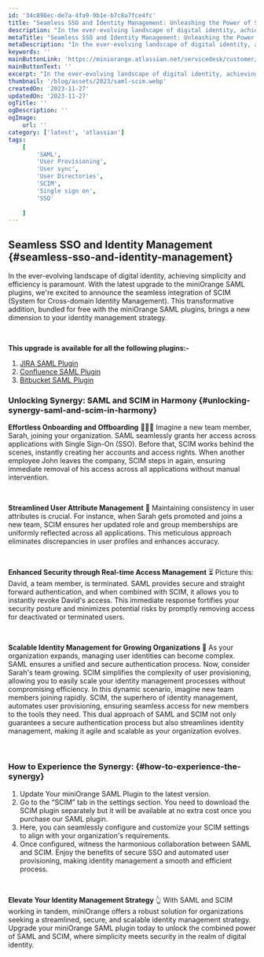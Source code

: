```yaml
---
id: '34c898ec-de7a-4fa9-9b1e-b7c8a7fce4fc'
title: "Seamless SSO and Identity Management: Unleashing the Power of SAML and SCIM Integration in miniOrange Plugin 🚀"
description: "In the ever-evolving landscape of digital identity, achieving simplicity and efficiency is paramount. With the latest upgrade to the miniOrange SAML plugins, we're excited to announce the seamless integration of SCIM."
metaTitle: "Seamless SSO and Identity Management: Unleashing the Power of SAML and SCIM Integration in miniOrange Plugin"
metaDescription: "In the ever-evolving landscape of digital identity, achieving simplicity and efficiency is paramount. With the latest upgrade to the miniOrange SAML plugins, we're excited to announce the seamless integration of SCIM."
keywords: ''
mainButtonLink: 'https://miniorange.atlassian.net/servicedesk/customer/portal/2/group/6/create/66'
mainButtonText: ''
excerpt: "In the ever-evolving landscape of digital identity, achieving simplicity and efficiency is paramount. With the latest upgrade to the miniOrange SAML plugins, we're excited to announce the seamless integration of SCIM."
thumbnail: '/blog/assets/2023/saml-scim.webp'
createdOn: '2023-11-27'
updatedOn: '2023-11-27'
ogTitle: ''
ogDescription: ''
ogImage:
    url: ''
category: ['latest', 'atlassian']
tags:
    [
        'SAML',
        'User Provisioning',
        'User sync',
        'User Directories',
        'SCIM',
        'Single sign on',
        'SSO'
        
    ]
---
```


## Seamless SSO and Identity Management {#seamless-sso-and-identity-management}

In the ever-evolving landscape of digital identity, achieving simplicity and efficiency is paramount. With the latest upgrade to the miniOrange SAML plugins, we're excited to announce the seamless integration of SCIM (System for Cross-domain Identity Management). This transformative addition, bundled for free with the miniOrange SAML plugins, brings a new dimension to your identity management strategy. 

&nbsp;

**This upgrade is available for all the following plugins:-**
1. [JIRA SAML Plugin](https://marketplace.atlassian.com/apps/1215430/mo-jira-saml-sso-single-sign-on-jira-sso-login?hosting=datacenter&tab=overview)
2. [Confluence SAML Plugin](https://marketplace.atlassian.com/apps/1215542/mo-confluence-saml-sso-single-sign-on-confluence-sso-login?hosting=datacenter&tab=overview)
3. [Bitbucket SAML Plugin](https://marketplace.atlassian.com/apps/1216482/mo-bitbucket-saml-sso-single-sign-on-bitbucket-sso-login?hosting=datacenter&tab=overview)

### Unlocking Synergy: SAML and SCIM in Harmony {#unlocking-synergy-saml-and-scim-in-harmony}

**Effortless Onboarding and Offboarding** 🧑‍🤝‍🧑
Imagine a new team member, Sarah, joining your organization. SAML seamlessly grants her access across applications with Single Sign-On (SSO). Before that, SCIM works behind the scenes, instantly creating her accounts and access rights. When another employee John leaves the company, SCIM steps in again, ensuring immediate removal of his access across all applications without manual intervention.

&nbsp;

**Streamlined User Attribute Management** 🚴
Maintaining consistency in user attributes is crucial. For instance, when Sarah gets promoted and joins a new team, SCIM ensures her updated role and group memberships are uniformly reflected across all applications. This meticulous approach eliminates discrepancies in user profiles and enhances accuracy.

&nbsp;

**Enhanced Security through Real-time Access Management** ⏳
Picture this: David, a team member, is terminated. SAML provides secure and straight forward authentication, and when combined with SCIM, it allows you to instantly revoke David's access. This immediate response fortifies your security posture and minimizes potential risks by promptly removing access for deactivated or terminated users.

&nbsp;

**Scalable Identity Management for Growing Organizations** 🦸
As your organization expands, managing user identities can become complex. SAML ensures a unified and secure authentication process. Now, consider Sarah's team growing. SCIM simplifies the complexity of user provisioning, allowing you to easily scale your identity management processes without compromising efficiency. In this dynamic scenario, imagine new team members joining rapidly. SCIM, the superhero of identity management, automates user provisioning, ensuring seamless access for new members to the tools they need. This dual approach of SAML and SCIM not only guarantees a secure authentication process but also streamlines identity management, making it agile and scalable as your organization evolves.

&nbsp;

### How to Experience the Synergy: {#how-to-experience-the-synergy}

1. Update Your miniOrange SAML Plugin to the latest version.
2. Go to the “SCIM” tab in the settings section. You need to download the SCIM plugin separately but it will be available at no extra cost once you purchase our SAML plugin.
3. Here, you can seamlessly configure and customize your SCIM settings to align with your organization's requirements.
4. Once configured, witness the harmonious collaboration between SAML and SCIM. Enjoy the benefits of secure SSO and automated user provisioning, making identity management a smooth and efficient process.

&nbsp;

**Elevate Your Identity Management Strategy** 👆
With SAML and SCIM working in tandem, miniOrange offers a robust solution for organizations seeking a streamlined, secure, and scalable identity management strategy. Upgrade your miniOrange SAML plugin today to unlock the combined power of SAML and SCIM, where simplicity meets security in the realm of digital identity.

